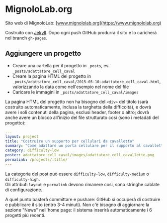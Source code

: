 MignoloLab.org
==============

Sito web di MignoloLab: [www.mignololab.org](https://www.mignololab.org)

Costruito con [Jekyll](https://jekyllrb.com/). Dopo ogni push GitHub produrrà il sito e lo caricherà nel branch `gh-pages`.

## Aggiungere un progetto

* Creare una cartella per il progetto in `_posts`, es. `_posts/adattatore_cell_caval`
* Creare la pagina HTML del progetto in `_posts/adattatore_cell_caval/2015-05-10-adattatore_cell_caval.html`, valorizzando la data come nell'esempio nel nome del file
* Caricare le immagini in `_posts/adattatore_cell_caval/images`

La pagina HTML del progetto non ha bisogno del `<div>` del titolo (sarà costruito automaticamente, inclusa la targhetta della difficoltà),
e dovrà avere i soli contenuti della pagina, esclusi header, footer o altro; dovrà anche avere un blocco all'inizio del file strutturato così (sono i metadati del progetto):

```yaml
---
layout: project
title: "Costruire un supporto per cellulari da cavalletto"
summary: "Come adattare un porta cellulare per il supporto al cavalletto."
category: difficulty-low
poster: adattatore_cell_caval/images/adattatore_cell_cavalletto.png
permalink: /projects/:title/
---
```

La categoria del post può essere `difficulty-low`, `difficulty-medium` o `difficulty-high`.  
Gli attributi `layout` e `permalink` devono rimanere così, sono stringhe cablate di configurazione.

A quel punto basterà committare e pushare: GitHub si occuperà di costruire e pubblicare il sito (entro 3-4 minuti).
Non c'è bisogno di aggiornare la sezione "News" nell'home page: il sistema inserirà automaticamente i 6 progetti più recenti.

